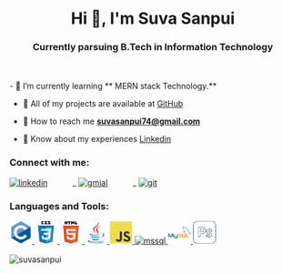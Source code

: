 <h1 align="center">Hi 👋, I'm Suva Sanpui</h1>
<h3 align="center">Currently parsuing B.Tech in Information Technology</h3>

<br>
<br>
- 🌱 I’m currently learning ** MERN stack Technology.**

- 🌱 All of my projects are available at [GitHub](https://github.com/suvasanpui)

- 🌱 How to reach me **suvasanpui74@gmail.com**

- 🌱 Know about my experiences [Linkedin](https://www.linkedin.com/in/suva-sanpui-1668b2231/)

<h3 align="left">Connect with me:</h3>

<p align="left">
<a href="https://www.linkedin.com/in/suva-sanpui-1668b2231/" target="_blank" style="margin-right:40px; display: inline-block;"><img src="https://github.com/user-attachments/assets/0dab6c0a-8aa3-4281-b304-3806a1e9e839" alt="linkedin" height="40" width="40"/></a> _ <a href="mailto:suvasanpui74@gmail.com" target="_blank" style="margin-right:40px; display: inline-block;"><img src="https://github.com/user-attachments/assets/2e3d3950-5f24-403c-acd1-ec19dc4c87d2" alt="gmial" height="40" width="40"/></a> _ <a href="https://github.com/suvasanpui" target="_blank" style="margin-right: 10px;"><img src="https://github.com/user-attachments/assets/10463823-e805-4b70-bd2c-5273776fcd50" alt="git" height="40" width="40"/></a></p>
  

<h3 align="left">Languages and Tools:</h3>
<p align="left"> <a href="#" target="_blank" rel="noreferrer"> <img src="https://raw.githubusercontent.com/devicons/devicon/master/icons/c/c-original.svg" alt="c" width="40" height="40"/> </a> <a href="https://www.w3schools.com/css/" target="_blank" rel="noreferrer"> <img src="https://raw.githubusercontent.com/devicons/devicon/master/icons/css3/css3-original-wordmark.svg" alt="css3" width="40" height="40"/> </a> <a href="https://www.w3.org/html/" target="_blank" rel="noreferrer"> <img src="https://raw.githubusercontent.com/devicons/devicon/master/icons/html5/html5-original-wordmark.svg" alt="html5" width="40" height="40"/> </a> <a href="https://www.java.com" target="_blank" rel="noreferrer"> <img src="https://raw.githubusercontent.com/devicons/devicon/master/icons/java/java-original.svg" alt="java" width="40" height="40"/> </a> <a href="https://developer.mozilla.org/en-US/docs/Web/JavaScript" target="_blank" rel="noreferrer"> <img src="https://raw.githubusercontent.com/devicons/devicon/master/icons/javascript/javascript-original.svg" alt="javascript" width="40" height="40"/> </a> <a href="https://www.microsoft.com/en-us/sql-server" target="_blank" rel="noreferrer"> <img src="https://www.svgrepo.com/show/303229/microsoft-sql-server-logo.svg" alt="mssql" width="40" height="40"/> </a> <a href="https://www.mysql.com/" target="_blank" rel="noreferrer"> <img src="https://raw.githubusercontent.com/devicons/devicon/master/icons/mysql/mysql-original-wordmark.svg" alt="mysql" width="40" height="40"/> </a> <a href="https://www.photoshop.com/en" target="_blank" rel="noreferrer"> <img src="https://raw.githubusercontent.com/devicons/devicon/master/icons/photoshop/photoshop-line.svg" alt="photoshop" width="40" height="40"/> </a> </p>

<p><img align="center" src="https://github-readme-stats.vercel.app/api/top-langs?username=suvasanpui&show_icons=true&locale=en&layout=compact" alt="suvasanpui" /></p>
